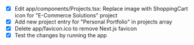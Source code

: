 - [x] Edit app/components/Projects.tsx: Replace image with ShoppingCart icon for "E-Commerce Solutions" project
- [x] Add new project entry for "Personal Portfolio" in projects array
- [x] Delete app/favicon.ico to remove Next.js favicon
- [x] Test the changes by running the app
